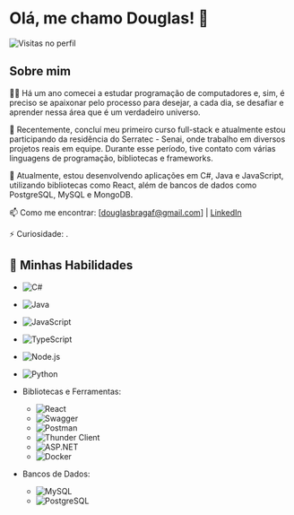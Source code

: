 # Olá, me chamo Douglas! 👋
![Visitas no perfil](https://komarev.com/ghpvc/DouglasBragaF=seu-DouglasBragaF&color=blue)

## Sobre mim

👨‍💻 Há um ano comecei a estudar programação de computadores e, sim, é preciso se apaixonar pelo processo para desejar, a cada dia, se desafiar e aprender nessa área que é um verdadeiro universo.

🔭 Recentemente, concluí meu primeiro curso full-stack e atualmente estou participando da residência do Serratec - Senai, onde trabalho em diversos projetos reais em equipe. Durante esse período, tive contato com várias linguagens de programação, bibliotecas e frameworks.

🌱 Atualmente, estou desenvolvendo aplicações em C#, Java e JavaScript, utilizando bibliotecas como React, além de bancos de dados como PostgreSQL, MySQL e MongoDB. 

📫 Como me encontrar: [douglasbragaf@gmail.com] | [LinkedIn](https://www.linkedin.com/in/douglas-braga-frança/)

⚡ Curiosidade: .

## 🚀 Minhas Habilidades

  - ![C#](https://img.shields.io/badge/C%23-239120?style=for-the-badge&logo=csharp&logoColor=white)
  - ![Java](https://img.shields.io/badge/Java-007396?style=for-the-badge&logo=java&logoColor=white)
  - ![JavaScript](https://img.shields.io/badge/JavaScript-F7DF1E?style=for-the-badge&logo=javascript&logoColor=black)
  - ![TypeScript](https://img.shields.io/badge/TypeScript-007ACC?style=for-the-badge&logo=typescript&logoColor=white)
  - ![Node.js](https://img.shields.io/badge/Node.js-339933?style=for-the-badge&logo=nodedotjs&logoColor=white)
  - ![Python](https://img.shields.io/badge/Python-3776AB?style=for-the-badge&logo=python&logoColor=white)


- Bibliotecas e Ferramentas:
  - ![React](https://img.shields.io/badge/React-61DAFB?style=for-the-badge&logo=react&logoColor=black)
  - ![Swagger](https://img.shields.io/badge/Swagger-85EA2D?style=for-the-badge&logo=swagger&logoColor=black)
  - ![Postman](https://img.shields.io/badge/Postman-FF6C37?style=for-the-badge&logo=postman&logoColor=white)
  - ![Thunder Client](https://img.shields.io/badge/Thunder_Client-000000?style=for-the-badge&logo=thunderclient&logoColor=white)
  - ![ASP.NET](https://img.shields.io/badge/ASP.NET-512BD4?style=for-the-badge&logo=dotnet&logoColor=white)
  - ![Docker](https://img.shields.io/badge/Docker-2496ED?style=for-the-badge&logo=docker&logoColor=white)

- Bancos de Dados:
  - ![MySQL](https://img.shields.io/badge/MySQL-4479A1?style=for-the-badge&logo=mysql&logoColor=white)
  - ![PostgreSQL](https://img.shields.io/badge/PostgreSQL-336791?style=for-the-badge&logo=postgresql&logoColor=white)

<!---
DouglasBragaF/DouglasBragaF is a ✨ special ✨ repository because its `README.md` (this file) appears on your GitHub profile.
You can click the Preview link to take a look at your changes.
--->
